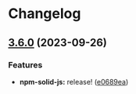 # Changelog

## [3.6.0](https://github.com/artalar/reatom/compare/npm-solid-js-v3.5.0...npm-solid-js-v3.6.0) (2023-09-26)


### Features

* **npm-solid-js:** release! ([e0689ea](https://github.com/artalar/reatom/commit/e0689ea50570f6764eadd4d2a4b28e746c355295))
